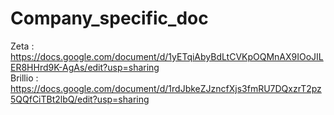 # Company_specific_doc

Zeta : https://docs.google.com/document/d/1yETqiAbyBdLtCVKpOQMnAX9IOoJILER8HHrd9K-AgAs/edit?usp=sharing
<br />
Brillio : https://docs.google.com/document/d/1rdJbkeZJzncfXjs3fmRU7DQxzrT2pz5QQfCiTBt2lbQ/edit?usp=sharing
